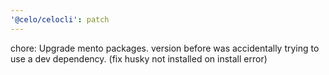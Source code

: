```yaml
---
'@celo/celocli': patch
---
```


chore: Upgrade mento packages. version before was accidentally trying to use a dev dependency. (fix husky not installed on install error)
